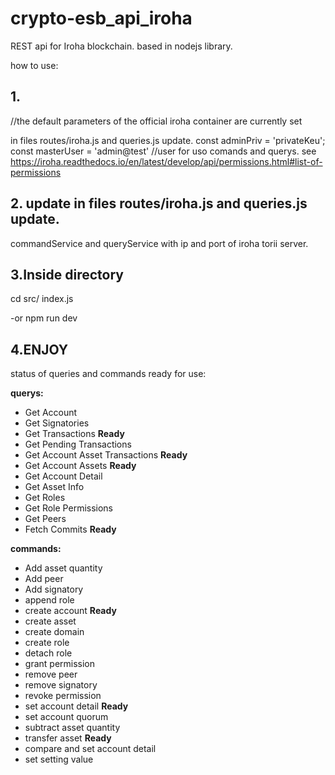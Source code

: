 # crypto-esb_api_iroha

REST api for Iroha blockchain. based in nodejs library.

how to use:

## 1.
//the default parameters of the official iroha container are currently set

in files routes/iroha.js and queries.js update.
const adminPriv = 'privateKeu';
const masterUser = 'admin@test' //user for uso comands and querys. see https://iroha.readthedocs.io/en/latest/develop/api/permissions.html#list-of-permissions

## 2. update in files routes/iroha.js and queries.js update. 
commandService and queryService with ip and port of iroha torii server. 

## 3.Inside directory

cd src/
index.js 

-or
npm run dev

## 4.ENJOY

status of queries and commands ready for use:
			
**querys:** 
- Get Account		
- Get Signatories		
- Get Transactions **Ready**
- Get Pending Transactions		
- Get Account Asset Transactions **Ready**
- Get Account Assets **Ready**
- Get Account Detail	
- Get Asset Info		
- Get Roles		
- Get Role Permissions		
- Get Peers		
- Fetch Commits	**Ready**
			
**commands:** 
- Add asset quantity		
- Add peer		
- Add signatory		
- append role		
- create account **Ready**
- сreate asset		
- create domain		
- create role		
- detach role		
- grant permission		
- remove peer		
- remove signatory		
- revoke permission		
- set account detail **Ready**
- set account quorum		
- subtract asset quantity 		
- transfer asset **Ready**		
- compare and set account detail		
- set setting value		
